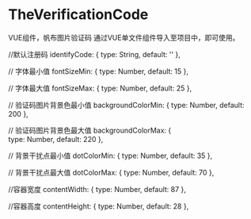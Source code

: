 # TheVerificationCode
VUE组件，帆布图片验证码
通过VUE单文件组件导入至项目中，即可使用。

//默认注册码
identifyCode: { 
  type: String,
  default: ''
},

// 字体最小值
fontSizeMin: { 
  type: Number,
  default: 15
},

// 字体最大值
fontSizeMax: {
  type: Number,
  default: 25
},

// 验证码图片背景色最小值
backgroundColorMin: { 
  type: Number,
  default: 200
},

// 验证码图片背景色最大值
backgroundColorMax: {  
  type: Number,
  default: 220
},

// 背景干扰点最小值
dotColorMin: { 
  type: Number,
  default: 35
},

// 背景干扰点最大值
dotColorMax: { 
  type: Number,
  default: 70
},

//容器宽度
contentWidth: { 
  type: Number,
  default: 87
},

//容器高度
contentHeight: { 
  type: Number,
  default: 28
},
